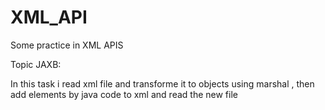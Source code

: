 # XML_API
Some practice in XML APIS

Topic JAXB:

In this task i read xml file and transforme it to objects using marshal
, then add elements by java code to xml and read the new file
